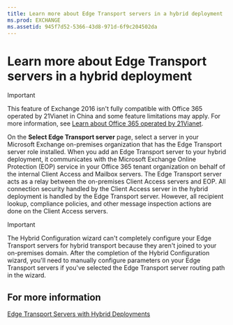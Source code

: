 ```yaml
---
title: Learn more about Edge Transport servers in a hybrid deployment
ms.prod: EXCHANGE
ms.assetid: 945f7d52-5366-43d8-971d-6f9c204502da
---
```



# Learn more about Edge Transport servers in a hybrid deployment

> [!IMPORTANT]
> This feature of Exchange 2016 isn't fully compatible with Office 365 operated by 21Vianet in China and some feature limitations may apply. For more information, see  [Learn about Office 365 operated by 21Vianet](https://go.microsoft.com/fwlink/?LinkId=313640). 
  
    
    

On the **Select Edge Transport server** page, select a server in your Microsoft Exchange on-premises organization that has the Edge Transport server role installed.
When you add an Edge Transport server to your hybrid deployment, it communicates with the Microsoft Exchange Online Protection (EOP) service in your Office 365 tenant organization on behalf of the internal Client Access and Mailbox servers. The Edge Transport server acts as a relay between the on-premises Client Access servers and EOP. All connection security handled by the Client Access server in the hybrid deployment is handled by the Edge Transport server. However, all recipient lookup, compliance policies, and other message inspection actions are done on the Client Access servers.
  
    
    


> [!IMPORTANT]
> The Hybrid Configuration wizard can't completely configure your Edge Transport servers for hybrid transport because they aren't joined to your on-premises domain. After the completion of the Hybrid Configuration wizard, you'll need to manually configure parameters on your Edge Transport servers if you've selected the Edge Transport server routing path in the wizard. 
  
    
    


## For more information

 [Edge Transport Servers with Hybrid Deployments](http://technet.microsoft.com/library/166b1490-5c56-40df-a17b-e8bb36224fd9.aspx)
  
    
    

